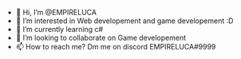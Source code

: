 - 👋 Hi, I’m @EMPIRELUCA
- 👀 I’m interested in Web developement and game developement :D
- 🌱 I’m currently learning c#
- 💞️ I’m looking to collaborate on Game developement
- 📫 How to reach me? Dm me on discord EMPIRELUCA#9999
